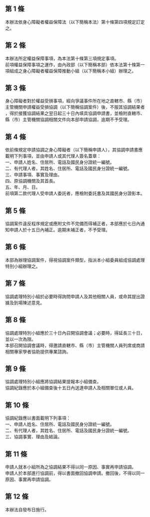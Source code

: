 第 1 條
-------
本辦法依身心障礙者權益保障法（以下簡稱本法）第十條第四項規定訂定  
之。

第 2 條
-------
本辦法所定權益保障事項，為本法第十條第三項規定事項。  
前項權益保障事項之運作，由內政部（以下簡稱本部）依本法第十條第一  
項組成之身心障礙者權益保障推動小組（以下簡稱本小組）辦理之。

第 3 條
-------
身心障礙者對於權益受損事項，經向爭議事件所在地之直轄市、縣（市）  
主管機關申請權益受損協調（以下簡稱協調案件）後，不服其協調結果者  
，得於接獲協調結果之翌日起三十日內填具協調申請書，並檢附直轄市、  
縣（市）主管機關協調相關文件向本部申請協調，逾期不予受理。

第 4 條
-------
依前條規定申請協調之身心障礙者（以下簡稱申請人），其協調申請書應  
載明下列事項，並由申請人或其代理人簽名蓋章：  
一、申請人姓名、住居所、電話及國民身分證統一編號。  
二、有代理人者，其姓名、住居所、電話及國民身分證統一編號。  
三、申請事項、事實及理由。  
四、原協調機關及其首長。  
五、年、月、日。  
前項第二款代理人受申請人委託者，應檢附委託書及其國民身分證影本。

第 5 條
-------
協調案件違反程序規定或應附文件不完備而得補正者，本部應於七日內通  
知申請人於十五日內補正。逾期未補正者，不予受理。

第 6 條
-------
本部為辦理協調案件，得視協調案件類型，指派本小組委員組成協調處理  
特別小組辦理之。

第 7 條
-------
協調處理特別小組於必要時得詢問申請人及其他相關人員，或命其提出證  
據及到場陳述意見。

第 8 條
-------
協調處理特別小組應於三十日內召開協調會議；必要時，得延長三十日，  
並以一次為限。  
本部召開協調會議時，得邀請直轄市、縣（市）主管機關人員列席或商請  
相關專家學者協助提供專業諮詢。

第 9 條
-------
協調處理特別小組應將協調結果提報本小組備查。  
協調紀錄應於本小組備查後十五日內送達申請人及相關單位或人員。

第 10 條
--------
協調紀錄應以書面載明下列事項：  
一、申請人姓名、住居所、電話及國民身分證統一編號。  
二、有代理人者，其姓名、住居所、電話及國民身分證統一編號。  
三、協調事實、理由及結論。

第 11 條
--------
申請人就本小組所為之協調結果不得以同一原因、事實再申請協調。  
申請人於本部進行協調前，得以書面撤回協調申請。撤回後，不得以同一  
原因、事實再申請協調。

第 12 條
--------
本辦法自發布日施行。

